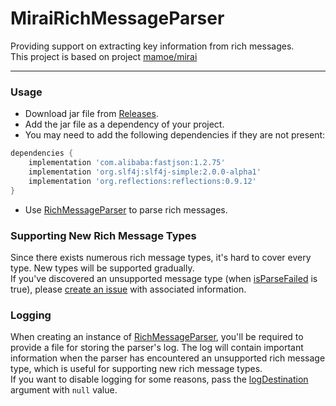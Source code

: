# MiraiRichMessageParser
Providing support on extracting key information from rich messages.  
This project is based on project [mamoe/mirai](https://github.com/mamoe/mirai)  

---
### Usage
- Download jar file from [Releases](https://github.com/Under-estimate/MiraiRichMessageParser/releases).  
- Add the jar file as a dependency of your project.
- You may need to add the following dependencies if they are not present:
```groovy
dependencies {
    implementation 'com.alibaba:fastjson:1.2.75'
    implementation 'org.slf4j:slf4j-simple:2.0.0-alpha1'
    implementation 'org.reflections:reflections:0.9.12'
}
```
- Use [RichMessageParser](https://github.com/Under-estimate/MiraiRichMessageParser/tree/main/src/main/java/org/zrnq/RichMessageParser.java) to parse rich messages.   

### Supporting New Rich Message Types
Since there exists numerous rich message types, it's hard to cover every type. New types will be supported gradually.  
If you've discovered an unsupported message type (when [isParseFailed](https://github.com/Under-estimate/MiraiRichMessageParser/blob/749b553affd89e750e4536447ef1ebd5786245e7/src/main/java/org/zrnq/ParsedRichMessage.java#L41) is true), please [create an issue](https://github.com/Under-estimate/MiraiRichMessageParser/issues/new/choose) with associated information.  

### Logging
When creating an instance of [RichMessageParser](https://github.com/Under-estimate/MiraiRichMessageParser/tree/main/src/main/java/org/zrnq/RichMessageParser.java), you'll be required to provide a file for storing the parser's log. The log will contain important information when the parser has encountered an unsupported rich message type, which is useful for supporting new rich message types.  
If you want to disable logging for some reasons, pass the [logDestination](https://github.com/Under-estimate/MiraiRichMessageParser/blob/749b553affd89e750e4536447ef1ebd5786245e7/src/main/java/org/zrnq/RichMessageParser.java#L13) argument with `null` value.
